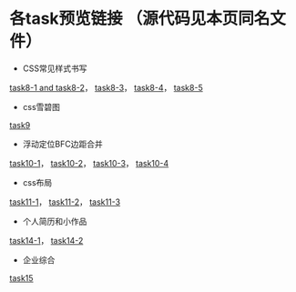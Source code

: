 # 各task预览链接 （源代码见本页同名文件）

* CSS常见样式书写

[task8-1 and task8-2](https://dtsgx126.github.io/task/task8-1and8-2.html)，
[task8-3](https://dtsgx126.github.io/task/task8-3.html)，
[task8-4](https://dtsgx126.github.io/task/task8-4.html)，
[task8-5](https://dtsgx126.github.io/task/task8-5.html)
* css雪碧图

[task9](https://dtsgx126.github.io/task/task9.html)

* 浮动定位BFC边距合并

[task10-1](https://dtsgx126.github.io/task/task10-1.html)，
[task10-2](https://dtsgx126.github.io/task/task10-2.html)，
[task10-3](https://dtsgx126.github.io/task/task10-3.html)，
[task10-4](https://dtsgx126.github.io/task/task10-4.html)
* css布局

[task11-1](https://dtsgx126.github.io/task/task11-1.html)，
[task11-2](https://dtsgx126.github.io/task/task11-2.html)，
[task11-3](https://dtsgx126.github.io/task/task11-3.html)
* 个人简历和小作品

[task14-1](https://dtsgx126.github.io/task/task14-1.html)，
[task14-2](https://dtsgx126.github.io/task/task14-2.html)
* 企业综合

[task15](https://dtsgx126.github.io/task/task15.html)
